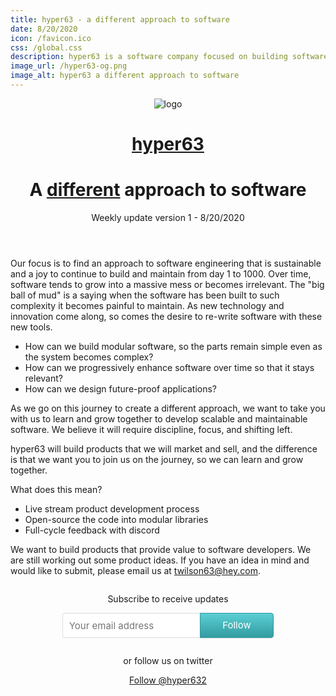 ```yaml
---
title: hyper63 - a different approach to software 
date: 8/20/2020
icon: /favicon.ico
css: /global.css
description: hyper63 is a software company focused on building software products that are scalable and maintainable 
image_url: /hyper63-og.png
image_alt: hyper63 a different approach to software
---
```


<header>
  <img alt="logo" src="/hyper63-icon.svg" />
  <br />
  <a href="/">
    <h1>hyper63</h1>
  </a>
  <h1>A <u>different</u> approach to software</h1>
  <p>Weekly update version 1 - 8/20/2020</p>
</header>

<main>
Our focus is to find an approach to software engineering that is sustainable and a joy to continue to build and maintain from day 1 to 1000. Over time, software tends to grow into a massive mess or becomes irrelevant. The "big ball of mud" is a saying when the software has been built to such complexity it becomes painful to maintain. As new technology and innovation come along, so comes the desire to re-write software with these new tools. 

* How can we build modular software, so the parts remain simple even as the system becomes complex?
* How can we progressively enhance software over time so that it stays relevant?
* How can we design future-proof applications?

As we go on this journey to create a different approach, we want to take you with us to learn and grow together to develop scalable and maintainable software. We believe it will require discipline, focus, and shifting left. 

hyper63 will build products that we will market and sell, and the difference is that we want you to join us on the journey, so we can learn and grow together. 

What does this mean? 

* Live stream product development process
* Open-source the code into modular libraries
* Full-cycle feedback with discord

We want to build products that provide value to software developers.
We are still working out some product ideas. If you have an idea in mind and would like to submit, please email us at twilson63@hey.com.

</main>
<footer style="display: flex;flex-direction: column;align-items:center">
  <p>Subscribe to receive updates</p>

  <style>
    .gumroad-follow-form-embed {
      zoom: 1;
    }

    .gumroad-follow-form-embed:before,
    .gumroad-follow-form-embed:after {
      display: table;
      line-height: 0;
      content: "";
    }

    .gumroad-follow-form-embed:after {
      clear: both;
    }

    .gumroad-follow-form-embed * {
      margin: 0;
      border: 0;
      padding: 0;
      outline: 0;
      box-sizing: border-box !important;
      float: left !important;
    }

    .gumroad-follow-form-embed input {
      border-radius: 4px;
      border-top-right-radius: 0;
      border-bottom-right-radius: 0;
      font-family: -apple-system, ".SFNSDisplay-Regular", "Helvetica Neue", Helvetica, Arial, sans-serif;
      font-size: 15px;
      line-height: 20px;
      background: #fff;
      border: 1px solid #ddd;
      border-right: 0;
      color: #aaa;
      padding: 10px;
      box-shadow: inset 0 1px 0 rgba(0, 0, 0, 0.02);
      background-position: top right;
      background-repeat: no-repeat;
      text-rendering: optimizeLegibility;
      font-smoothing: antialiased;
      -webkit-appearance: none;
      -moz-appearance: caret;
      width: 65% !important;
      height: 40px !important;
    }

    .gumroad-follow-form-embed button {
      border-radius: 4px;
      border-top-left-radius: 0;
      border-bottom-left-radius: 0;
      box-shadow: 0 1px 1px rgba(0, 0, 0, 0.12);
      -webkit-transition: all .05s ease-in-out;
      transition: all .05s ease-in-out;
      display: inline-block;
      padding: 11px 15px 12px;
      cursor: pointer;
      color: #fff;
      font-size: 15px;
      line-height: 100%;
      font-family: -apple-system, ".SFNSDisplay-Regular", "Helvetica Neue", Helvetica, Arial, sans-serif;
      background: #36a9ae;
      border: 1px solid #31989d;
      filter: "progid:DXImageTransform.Microsoft.gradient(startColorstr=#5ccfd4, endColorstr=#329ca1, GradientType=0)";
      background: -webkit-linear-gradient(#5ccfd4, #329ca1);
      background: linear-gradient(to bottom, #5ccfd4, #329ca1);
      height: 40px !important;
      width: 35% !important;
    }
  </style>
  <form action="https://gumroad.com/follow_from_embed_form" class="form gumroad-follow-form-embed"
    method="post"> <input name="seller_id" type="hidden" value="6457209038237"> <input name="email" placeholder="Your email address" type="email">
    <button data-custom-highlight-color="" type="submit">Follow</button> </form>
  <p>or follow us on twitter</p>
  <a href="https://twitter.com/hyper632?ref_src=twsrc%5Etfw" class="twitter-follow-button"
    data-show-count="false">Follow @hyper632</a>
  <script async src="https://platform.twitter.com/widgets.js" charset="utf-8"></script>
</footer>
